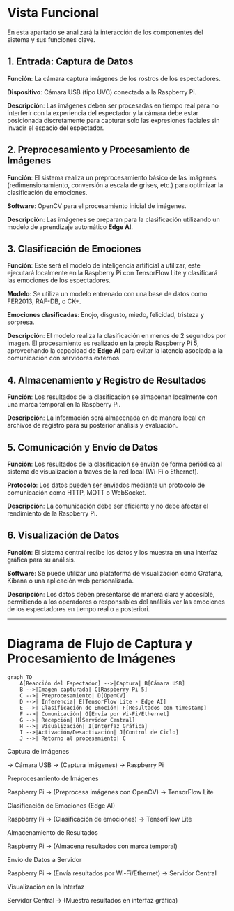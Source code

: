 # Vista Funcional
En esta apartado se analizará la interacción de los componentes del sistema y sus funciones clave.

## 1. Entrada: Captura de Datos
**Función**: La cámara captura imágenes de los rostros de los espectadores.

**Dispositivo**: Cámara USB (tipo UVC) conectada a la Raspberry Pi.

**Descripción**: Las imágenes deben ser procesadas en tiempo real para no interferir con la experiencia del espectador y la cámara debe estar posicionada discretamente para capturar solo las expresiones faciales sin invadir el espacio del espectador.

## 2. Preprocesamiento y Procesamiento de Imágenes
**Función**: El sistema realiza un preprocesamiento básico de las imágenes (redimensionamiento, conversión a escala de grises, etc.) para optimizar la clasificación de emociones.

**Software**: OpenCV para el procesamiento inicial de imágenes.

**Descripción**: Las imágenes se preparan para la clasificación utilizando un modelo de aprendizaje automático **Edge AI**.

## 3. Clasificación de Emociones 
**Función**: Este será el modelo de inteligencia artificial a utilizar, este ejecutará localmente en la Raspberry Pi con TensorFlow Lite y clasificará las emociones de los espectadores.

**Modelo**: Se utiliza un modelo entrenado con una base de datos como FER2013, RAF-DB, o CK+.

**Emociones clasificadas**: Enojo, disgusto, miedo, felicidad, tristeza y sorpresa.

**Descripción**: El modelo realiza la clasificación en menos de 2 segundos por imagen. El procesamiento es realizado en la propia Raspberry Pi 5, aprovechando la capacidad de **Edge AI** para evitar la latencia asociada a la comunicación con servidores externos.

## 4. Almacenamiento y Registro de Resultados
**Función**: Los resultados de la clasificación se almacenan localmente con una marca temporal en la Raspberry Pi.

**Descripción**: La información será almacenada en de manera local en archivos de registro para su posterior análisis y evaluación.

## 5. Comunicación y Envío de Datos
**Función**: Los resultados de la clasificación se envían de forma periódica al sistema de visualización a través de la red local (Wi-Fi o Ethernet).

**Protocolo**: Los datos pueden ser enviados mediante un protocolo de comunicación como HTTP, MQTT o WebSocket.

**Descripción**: La comunicación debe ser eficiente y no debe afectar el rendimiento de la Raspberry Pi.

## 6. Visualización de Datos
**Función**: El sistema central recibe los datos y los muestra en una interfaz gráfica para su análisis.

**Software**: Se puede utilizar una plataforma de visualización como Grafana, Kibana o una aplicación web personalizada.

**Descripción**: Los datos deben presentarse de manera clara y accesible, permitiendo a los operadores o responsables del análisis ver las emociones de los espectadores en tiempo real o a posteriori.

---

# Diagrama de Flujo de Captura y Procesamiento de Imágenes

```mermaid
graph TD
    A[Reacción del Espectador] -->|Captura| B[Cámara USB]
    B -->|Imagen capturada| C[Raspberry Pi 5]
    C -->| Preprocesamiento| D[OpenCV]
    D -->| Inferencia| E[TensorFlow Lite - Edge AI]
    E -->| Clasificación de Emoción| F[Resultados con timestamp]
    F -->| Comunicación| G[Envía por Wi-Fi/Ethernet]
    G -->| Recepción| H[Servidor Central]
    H -->| Visualización| I[Interfaz Gráfica]
    I -->|Activación/Desactivación| J[Control de Ciclo]
    J -->| Retorno al procesamiento| C

```


Captura de Imágenes

→ Cámara USB → (Captura imágenes) → Raspberry Pi

Preprocesamiento de Imágenes

Raspberry Pi → (Preprocesa imágenes con OpenCV) → TensorFlow Lite

Clasificación de Emociones (Edge AI)

Raspberry Pi → (Clasificación de emociones) → TensorFlow Lite

Almacenamiento de Resultados

Raspberry Pi → (Almacena resultados con marca temporal)

Envío de Datos a Servidor

Raspberry Pi → (Envía resultados por Wi-Fi/Ethernet) → Servidor Central

Visualización en la Interfaz

Servidor Central → (Muestra resultados en interfaz gráfica)
